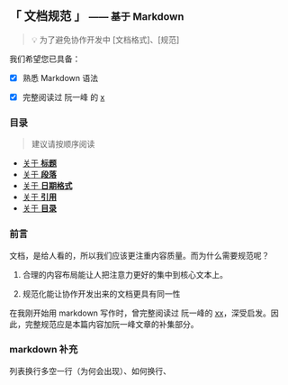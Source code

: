 ## 「 文档规范 」 <small>—— 基于 Markdown</small>

> 💡 为了避免协作开发中 \[文档格式\]、\[规范\]

我们希望您已具备：

- [x] 熟悉 Markdown 语法
- [x] 完整阅读过 阮一峰 的 [x]()


### 目录

> 建议请按顺序阅读

- [关于 **标题**]()
- [关于 **段落**]()
- [关于 **日期格式**]()
- [关于 **引用**]()
- [关于 **目录**]()

### 前言

文档，是给人看的，所以我们应该更注重内容质量。而为什么需要规范呢？

1. 合理的内容布局能让人把注意力更好的集中到核心文本上。

1. 规范化能让协作开发出来的文档更具有同一性

在我刚开始用 markdown 写作时，曾完整阅读过 阮一峰的 [xx]()，深受启发。因此，完整规范应是本篇内容加阮一峰文章的补集部分。

### markdown 补充

列表换行多空一行（为何会出现）、如何换行、